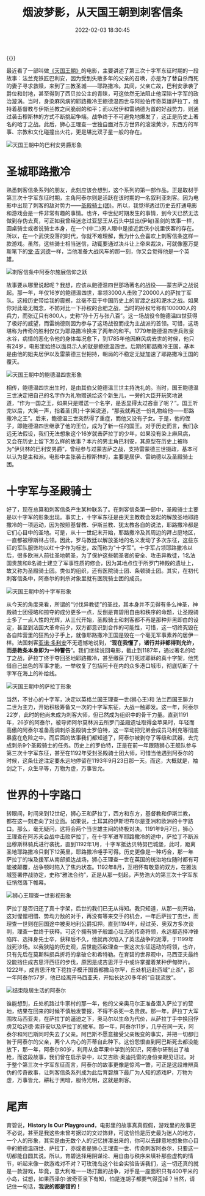﻿---
abbrlink: 861688878
categories:
- 生活感悟
date: 2022-02-03 18:30:45
description: 
slug: 861688878
tags:
- 历史
- 电影
- 游戏
- 随笔
title: 烟波梦影，从天国王朝到刺客信条
---

{{<douban type="movie" id="1309071">}}

最近看了一部叫做[《天国王朝》](https://movie.douban.com/subject/1309071/)的电影，主要讲述了第三次十字军东征时期的一段故事：法兰克铁匠巴利安，因为受到失散多年的父亲的召唤，亦是为了替自杀而死的妻子寻求救赎，来到了三教圣城——耶路撒冷。其间，父亲亡故，巴利安承袭了爵位和封地，甚至得到了西贝拉公主的青睐，可这依然无法阻止他深陷十字军的政治漩涡。当时，身染麻风病的耶路撒冷王鲍德温四世与阿拉伯传奇英雄萨拉丁，维持着基督教与伊斯兰教之间脆弱的和平；而以居伊和雷纳德为首的好战势力，则通过袭击穆斯林的方式不断挑起争端。战争终于不可避免地爆发了，这正是历史上著名的哈丁之战。此后，狮心王理查一世独自面对东方世界的滚滚黄沙，东西方的军事、宗教和文化碰撞出火花，更是堪比双子星一般的存在。

![天国王朝中的巴利安男爵形象](/posts/烟波梦影，从天国王朝到刺客信条/P9832764530.jpg)

# 圣城耶路撒冷

熟悉刺客信条系列的朋友，此刻应该会想到，这个系列的第一部作品，正是取材于第三次十字军东征时期，主角阿泰尔则是活跃在该时期的一名叙利亚刺客。因为电影中出现了刺客的敌对势力——[圣殿骑士(团)](https://baike.sogou.com/v74701.htm)。所以，我觉得透过历史去打通电影和游戏会是一件非常有趣的事情。也许，中世纪时期发生的事情，到今天已然无法做到存伪去真，可正如我曾经迷恋过亚瑟王从石头中拔出(伊甸)圣剑的故事一样，圆桌骑士或者说骑士本身，在一个(中二)男人眼中是接近武侠小说里侠客的存在。所以，在一个武侠没落的时代，你就不难理解，我为什么会喜欢上刺客信条这样一款游戏。虽然，这些骑士相当迷信，动辄要通过决斗让上帝来裁决，可就像塞万提斯笔下的[堂·吉诃德](https://book.douban.com/subject/24854061/)一样，当他准备大战风车的那一刻，你又会觉得他是一个英雄。

![刺客信条中阿泰尔施展信仰之跃](/posts/烟波梦影，从天国王朝到刺客信条/Altaïr.png)


故事要从哪里说起呢？我想，应该从鲍德温四世那场著名的战役——蒙吉萨之战说起。那一年，年仅16岁的鲍德温四世，率领3000人击败了20000人的萨拉丁军队。这段历史带给我的震撼，丝毫不亚于中国历史上的官渡之战和淝水之战。如果你对此毫无概念，不妨对比一下孙权的合肥之战，当时的孙权号称有100000人的兵力，而张辽只有800人，史称“孙十万与张八百”。这一场战役令鲍德温四世获得了极好的威望，而雷纳德则因为参与了这场战役而成为主战派的首领。可惜，这场堪称为传奇的胜利仅仅为耶路撒冷换来了两年的和平。1779年鲍德温四世兵败泉水谷，病情的恶化令他的身体每况愈下，到1785年他因麻风病去世的时候，他只有24岁，电影里始终以面具示人的就是鲍德温四世。后期的耶路撒冷王国，基本是由他的姐夫居伊以及雷蒙德三世把持，朝局的不稳定无疑加速了耶路撒冷王国的覆灭。

![天国王朝中的鲍德温四世形象](/posts/烟波梦影，从天国王朝到刺客信条/P2355584352.jpg)

相传，鲍德温四世出生时，是由其伯父鲍德温三世主持洗礼的。当时，国王鲍德温三世决定把自己的名字作为礼物赠送给这个新生儿，一旁的大臣开玩笑地说道，“作为一国之王，如果只是赠送一个名字，是否显得太过吝啬了呢？”。国王听完以后，大笑一声，指着圣(真)十字架说道，“那我就再送一份礼物给他——耶路撒冷之王”。后来，鲍德温三世突然得了重症，而他又没有子女。于是，他的侄子，即鲍德温四世继承了他的王位，成为了新一任的国王。对于历史而言，我们永远无法假设，我们无法想象这个16岁就击萨拉丁的少年，如果没有染上麻风病，又会在历史上留下怎么样的故事？本片的男主角巴利安，其原型在历史上被称为“伊贝林的巴利安男爵”，曾经参与过蒙吉萨之战，支持雷蒙德三世摄政，基本可以认为是主和派。电影中主张袭击穆斯林的，主要是居伊、雷纳德以及圣殿骑士团。

# 十字军与圣殿骑士

好了，现在总算和刺客信条产生某种联系了。在刺客信条第一部中，圣殿骑士主要是以十字军的形象出现。事实上，十字军东征是由天主教教会发起的解放圣地耶路撒冷的一项运动，因为按照基督教、伊斯兰教、犹太教各自的说法，耶路撒冷都是它们心目中的圣地。可是，从十一世纪末开始，耶路撒冷及其周边的拜占庭地区，一直都被穆斯林占领。因此，罗马教廷以解放圣地的名义发动了多次东征，这些东征的军队服饰均以红十字作为标志，故而称为“十字军”。十字军占领耶路撒冷以后，很多欧洲人前往圣地朝圣，为了保护这些朝圣者的安全、攻击异教徒，1名法国贵族和8名骑士建立了军事性质的修会，因为其地点位于所罗门神殿的遗址上，故又称为圣殿骑士团。类似的组织，还有医院骑士团、条顿骑士团。其实，在初代刺客信条中，阿泰尔的刺杀对象里就有医院骑士团的成员。

![天国王朝中的十字军形象](/posts/烟波梦影，从天国王朝到刺客信条/P2355584519.jpg)

从今天的角度来看，所谓的“讨伐异教徒”的圣战，其本身并不见得有多么神圣，神殿骑士团侵略和掠夺的成分更多一点，反倒是育碧用自由和秩序的命题，让圣殿骑士多了一点人性的光辉，从三代开始，圣殿骑士和刺客都不再是那种非黑即白的设定，甚至到法国大革命前夕，双方都意识到合作的可能性，可惜，这一切终究毁在各自阵营里的狂热分子手上，就像耶路撒冷王国是毁在一个毫无军事素养的居伊一样。法国刺客[亚诺·多利安](https://assassinscreed.huijiwiki.com/wiki/阿尔诺·多里安)不无遗憾地说到，“**现在我懂了，诸行并非都得到允许，而是教条本身即为一种警告**”。我们继续说回电影，截止到1187年，通过著名的哈丁之战，萨拉丁终于夺回圣地耶路撒冷，甚至缴获了钉死过耶稣的真十字架，他凭借自己出色的军事才能，一举收复了包括阿卡在内的众多港口城市，彻底切断了十字军在海上的补给线。

![天国王朝中的萨拉丁形象](/posts/烟波梦影，从天国王朝到刺客信条/P7297435160.jpg)

当然，不甘心的十字军，决定以英格兰国王理查一世(狮心王)和 法兰西国王腓力二世为主力，开始积极筹备又一次的十字军东征，大战一触即发。这一年，阿泰尔22岁，此时的他尚未成为刺客大师，但已然成为组织中的骨干力量。直到1191年，26岁的阿泰尔，被导师阿尔莫林派去所罗门圣殿遗址取得金苹果时，年轻而高傲的阿泰尔准备高调刺杀圣殿骑士罗伯特，这一举动把兄弟会成员马利克等彻底暴露在危险之中。而后面的故事我们都知道了，阿泰尔被剥夺了等级和武器，去完成刺杀9个圣殿骑士的任务。历史上的罗伯特，正是在前一年跟随狮心王舰队参与第三次十字军东征，甚至在1192年受封圣殿骑士团大师，可惜当他遇到阿泰尔的时候，这条仕途注定要永远地停留在1193年9月23日那一天。而这，大概就是，袖剑之下，众生平等，万物为虚，万事皆允。

# 世界的十字路口

转眼间，时间来到12世纪，狮心王和萨拉丁，西方和东方，基督教和伊斯兰教，都在这一刻走向了对立面。如果说，土耳其的伊斯坦布尔是亚洲和欧洲的十字路口。那么，毫无疑问，这将会两个当世雄主间的终极对决。1191年9月7日，狮心王理查在阿苏夫会战中击败萨拉丁，在十字军进军耶路撒冷的途中，萨拉丁不断派出穆斯林骑兵进行袭扰，直到1192年1月，十字军抵达贝特努巴城堡，此时，距离圣地耶路撒冷只剩下12英里，耶路撒冷唾手可得。历史更像是一种巧合，那一年萨拉丁的埃及援军从南部抵达战场，狮心王理查一世在英国的统治地位随时都有可能被颠覆，战争顿时陷入了焦灼状态。1192年8月，互相怀有敬意的双方，在雅法城签署停战协定，史称“雅法合约”，正是从那一刻起，声势浩大的第三次十字军东征悄然落下帷幕。

![狮心王理查一世影视形象](/posts/烟波梦影，从天国王朝到刺客信条/P2307353790.jpg)

萨拉丁是否归还了真十字架，后世的我们已无从得知。我只知道，从那一刻开始，这对惺惺相惜、势均力敌的对手，再没有等来交手的机会，一年后萨拉丁去世，而理查一世则在回国途中被奥地利公爵扣押。直到1194年，经过英、奥双方多次谈判，理查一世终于获释。可这个拥有狮子般雄心壮志的传奇将领，永远都选择冲锋陷阵、选择身先士卒，获释后不久，他就再次陷入了英法战争的泥潭，于1199年战死沙场。以我狭隘的历史观，后世能匹敌理查一世这次东征运动的将领，也许，只有先后在莫斯科损兵折将的拿破仑和希特勒。在育碧的世界观中，马西亚夫最终没能挡住成吉思汗西征的步伐，原因是成吉思汗手中或许掌握着某种伊甸碎片。1222年，成吉思汗攻下花拉子模汗国首都撒马尔罕，丘处机远赴西域“止杀”，那一年阿泰尔57岁，他已经离开马西亚夫，开始长达20多年的“自我流放”。

![结束隐居生活的阿泰尔](/posts/烟波梦影，从天国王朝到刺客信条/Altaïr-1.png)

谁能想到，丘处机路过牛家村的那一年，他的父亲奥马尔正准备潜入萨拉丁的营地，结果在回来的时候不慎触发警报，不得不杀死一名贵族。那一年，萨拉丁大军围攻马西亚夫，在萨拉丁的逼迫之下，奥马尔以生命为代价，从萨拉丁手中换回俘虏艾哈迈德·索菲安以及萨拉丁的撤军。那一年，阿泰尔11岁，几乎在同一天，阿泰尔和阿巴斯同时失去了父亲。阿巴斯不愿意接受父亲叛变的事实，并把一切都归咎于阿泰尔的父亲，两个人内心的芥蒂自此种下。这份怨恨直到阿巴斯死去都没能放下，那一年，阿泰尔80岁，利用从金苹果中学到的知识，阿泰尔研制出了袖枪，而这段故事，我们曾在启示录中，以艾吉欧·奥迪托雷的身份亲眼见证过。对于整个第三次十字军东征而言，阿泰尔的故事更像是惊鸿一瞥，可正是这段难辨真伪的传奇故事，让刺客信条系列成为此后育碧旗下最广为人知的游戏IP，万物为虚，万事皆允，耕耘于黑暗，服侍光明，这就是刺客。

# 尾声
育碧说，**History Is Our Playground**，电影里的故事真真假假，游戏里的故事更不必说，甚至是我这些未曾考据过的文过饰非，可这恰恰是历史最为迷人的地方，一个人的形象，其实是由无数个人的记忆拼凑出来的，你可以去肆意地想象你心目中的鲍德温四世、萨拉丁，亦或者是狮心王理查一世、传奇刺客阿泰尔，只要这一切都能自圆其说。所以，育碧选择用阴谋论、用自由与秩序来填补那些虚构的情节，听起来像一款游戏对不对？可玫瑰岛这个社会实验告诉我们，这一切还真的就是一款游戏，毕竟，意大利唯一一场打赢的战争，对手是一座面积只有400平米的小岛，试想，如果西泽尔·波奇亚泉下有知，怕是连胡子都要气得歪掉？当然，请记住一句话，**我说的都是错的！**